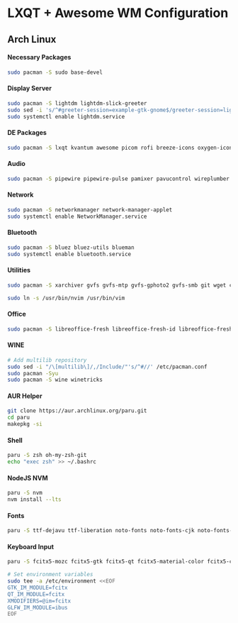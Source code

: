 # LXQT + Awesome WM Configuration

## Arch Linux

#### Necessary Packages

```bash
sudo pacman -S sudo base-devel
```

#### Display Server

```bash
sudo pacman -S lightdm lightdm-slick-greeter
sudo sed -i 's/^#greeter-session=example-gtk-gnome$/greeter-session=lightdm-slick-greeter/' /etc/lightdm/lightdm.conf
sudo systemctl enable lightdm.service
```

#### DE Packages

```bash
sudo pacman -S lxqt kvantum awesome picom rofi breeze-icons oxygen-icons xsettingsd i3lock
```

#### Audio

```bash
sudo pacman -S pipewire pipewire-pulse pamixer pavucontrol wireplumber pipewire-jack carla
```

#### Network

```bash
sudo pacman -S networkmanager network-manager-applet
sudo systemctl enable NetworkManager.service
```

#### Bluetooth

```bash
sudo pacman -S bluez bluez-utils blueman
sudo systemctl enable bluetooth.service
```

#### Utilities

```bash
sudo pacman -S xarchiver gvfs gvfs-mtp gvfs-gphoto2 gvfs-smb git wget curl htop neofetch xclip xsel feh gnome-keyring xorg-xkill webp-pixbuf-loader mpv ffmpegthumbnailer tmux neovim rofi-calc imagemagick kitty thunar thunar-archive-plugin tumbler go fd ripgrep arc-icon-theme acpi rust pacman-contrib light

sudo ln -s /usr/bin/nvim /usr/bin/vim
```

#### Office

```bash
sudo pacman -S libreoffice-fresh libreoffice-fresh-id libreoffice-fresh-ja atril
```

#### WINE

```bash
# Add multilib repository
sudo sed -i "/\[multilib\]/,/Include/"'s/^#//' /etc/pacman.conf
sudo pacman -Syu
sudo pacman -S wine winetricks
```

#### AUR Helper

```bash
git clone https://aur.archlinux.org/paru.git
cd paru
makepkg -si
```

#### Shell

```bash
paru -S zsh oh-my-zsh-git
echo "exec zsh" >> ~/.bashrc
```

#### NodeJS NVM

```bash
paru -S nvm
nvm install --lts
```

#### Fonts

```bash
paru -S ttf-dejavu ttf-liberation noto-fonts noto-fonts-cjk noto-fonts-emoji noto-fonts-extra nerd-fonts-meta
```

#### Keyboard Input

```bash
paru -S fcitx5-mozc fcitx5-gtk fcitx5-qt fcitx5-material-color fcitx5-configtool
```

```bash
# Set environment variables
sudo tee -a /etc/environment <<EOF
GTK_IM_MODULE=fcitx
QT_IM_MODULE=fcitx
XMODIFIERS=@im=fcitx
GLFW_IM_MODULE=ibus
EOF
```
